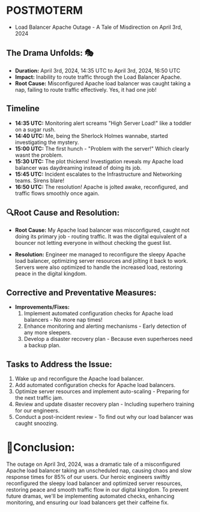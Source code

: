 # POSTMOTERM 
* Load Balancer Apache Outage - A Tale of Misdirection on April 3rd, 2024

<a href="{https://twitter.com/devopsreact/status/834887829486399488}"/></a>

## The Drama Unfolds: 🎭
- **Duration:** April 3rd, 2024, 14:35 UTC to April 3rd, 2024, 16:50 UTC
- **Impact:** Inability to route traffic through the Load Balancer Apache.
- **Root Cause:** Misconfigured Apache load balancer was caught taking a nap, failing to route traffic effectively. Yes, it had one job!

## Timeline
- **14:35 UTC:** Monitoring alert screams "High Server Load!" like a toddler on a sugar rush.
- **14:40 UTC:** Me, being the Sherlock Holmes wannabe, started investigating the mystery.
- **15:00 UTC:** The first hunch - "Problem with the server!" Which clearly wasnt the problem.
- **15:30 UTC:** The plot thickens! Investigation reveals my Apache load balancer was daydreaming instead of doing its job.
- **15:45 UTC:** Incident escalates to the Infrastructure and Networking teams. Sirens blare!
- **16:50 UTC:** The resolution! Apache is jolted awake, reconfigured, and traffic flows smoothly once again.

## 🔍Root Cause and Resolution:
- **Root Cause:** My Apache load balancer was misconfigured, caught not doing its primary job - routing traffic. It was the digital equivalent of a bouncer not letting everyone in without checking the guest list.

- **Resolution:** Engineer me managed to reconfigure the sleepy Apache load balancer, optimizing server resources and jolting it back to work. Servers were also optimized to handle the increased load, restoring peace in the digital kingdom.

## Corrective and Preventative Measures:
- **Improvements/Fixes:**
  1. Implement automated configuration checks for Apache load balancers - No more nap times!
  2. Enhance monitoring and alerting mechanisms - Early detection of any more sleepers.
  3. Develop a disaster recovery plan - Because even superheroes need a backup plan.
  
## Tasks to Address the Issue:
  1. Wake up and reconfigure the Apache load balancer.
  2. Add automated configuration checks for Apache load balancers.
  3. Optimize server resources and implement auto-scaling - Preparing for the next traffic jam.
  4. Review and update disaster recovery plan - Including superhero training for our engineers.
  5. Conduct a post-incident review - To find out why our load balancer was caught snoozing.

# 🎉Conclusion:
The outage on April 3rd, 2024, was a dramatic tale of a misconfigured Apache load balancer taking an unscheduled nap, causing chaos and slow response times for 85% of our users. Our heroic engineers swiftly reconfigured the sleepy load balancer and optimized server resources, restoring peace and smooth traffic flow in our digital kingdom. To prevent future dramas, we'll be implementing automated checks, enhancing monitoring, and ensuring our load balancers get their caffeine fix.
